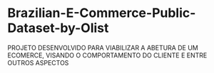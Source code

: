 # Brazilian-E-Commerce-Public-Dataset-by-Olist

PROJETO DESENVOLVIDO PARA VIABILIZAR A ABETURA DE UM ECOMERCE, VISANDO O COMPORTAMENTO DO CLIENTE E ENTRE OUTROS ASPECTOS
